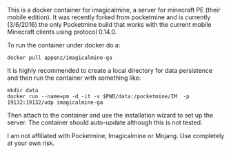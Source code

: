 This is a docker container for imagicalmine, a server for minecraft PE (their mobile edition). It was 
recently forked from pocketmine and is currently (3/6/2016) the only Pocketmine build that works with
the current mobile Minecraft clients using protocol 0.14.0.

To run the container under docker do a:

    docker pull appenz/imagicalmine-ga

It is highly recommended to create a local directory for data persistence and then run the container
with something like:

    mkdir data
    docker run --name=pm -d -it -v $PWD/data:/pocketmine/IM  -p 19132:19132/udp imagicalmine-ga

Then attach to the container and use the installation wizard to set up the server. The container should auto-update although this is not tested.

I am not affiliated with Pocketmine, Imagicalmine or Mojang. Use completely at your own risk. 
